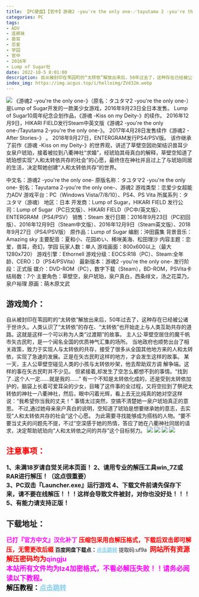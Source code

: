 ```yaml
---
title: 【PC硬盘】【官中】游魂2 -you're the only one-／tayutama 2 -you're the only one-
categories: PC
tags:
- ADV
- 连裤袜
- 兽耳
- 恋爱
- 学园
- 官中
- 2016年
- Lump of Sugar社
date: 2022-10-5 8:01:00
description: 自从被封印在苇园町的“太转依”解放出来后，50年过去了，这种存在已经被公诸于世许久。人类认识了“太转依”的存在、“太转依”也开始走上与人类互助共存的道路。这就是这样一个可以称为人类“过渡期”的故事。主人公·草壁空居住的魔千帆市矢古民町，是一个闻名全国的优质神气汇集的场所。
index_img: https://img.acgus.top/i/helloimg/ZVd32m.webp
---
```

![](https://img.acgus.top/i/helloimg/ZVd32m.webp)
《游魂2 -you're the only one-》（原名：タユタマ2 -you're the only one-）是Lump of Sugar开发的一款美少女游戏，2016年9月23日全日本发售。
Lump of Sugar10周年纪念企划作品，《游魂 -Kiss on my Deity-》的续作。
2016年12月9日，HIKARI FIELD发行Steam中英文版《游魂2 -you're the only one-/Tayutama 2-you're the only one-》。
2017年4月28日发售续作《游魂2 -After Stories-》 。
2018年9月27日，ENTERGRAM发行PS4/PSV版。
该作继承了前作《游魂 -Kiss on my Deity-》的世界观，讲述了草壁空因劝架结识兽耳少女泉户琥珀，接着被拉到八衢神社“求婚”，经琥珀其母真白的解释，草壁空知道了琥珀想实现“人和太转依共存的社会”的心愿，最终住在神社并且过上了与琥珀同居的生活，决定帮她创建“人和太转依共存”的世界。

中文名：游魂2 -you're the only one-
原版名称：タユタマ2 -you're the only one-
别名：Tayutama 2-you're the only one-、游魂2
游戏类型：恋爱少女超能力ADV
游戏平台：PC（Windows Vista/7/8/10）、PS4、PS Vita
所属系列：タユタマ（游魂）
地区：日本
开发商：Lump of Sugar，HIKARI FIELD
发行公司：Lump of Sugar（PC日文版）、HIKARI FIELD（PC中/英文版）、ENTERGRAM（PS4/PSV）
销售：Steam
发行日期：2016年9月23日（PC初回版）、2016年12月9日（Steam中文版）、2016年12月9日（Steam英文版）、2018年9月27日（PS4/PSV版）
原作品：Lump of Sugar
编剧：沖田露集
背景音乐：Amazing sky
主要配音：夏和小、花园めい、稀咲美海、松田理沙
内容主题：恋爱，兽耳，奇幻，学园
玩家人数：单人
游戏画面：800x600以上（最大1280x720）
游戏引擎：Ethornell
游戏分级：EOCS:R18（PC）、Steam:全年龄、CERO：D（PS4/PSVita）
最新版本：游魂2 -you're the only one-
发行阶段：正式版
媒介：DVD-ROM（PC），数字下载（Steam），BD-ROM，PSVita卡
结局数：7个
主要角色：草壁空，泉户琥珀，泉户真白，西条绯文，汤之花菜乃，泉户裕理
原画：萌木原文武

## 游戏简介：
自从被封印在苇园町的“太转依”解放出来后，50年过去了，这种存在已经被公诸于世许久。人类认识了“太转依”的存在、“太转依”也开始走上与人类互助共存的道路。这就是这样一个可以称为人类“过渡期”的故事。
主人公·草壁空居住的魔千帆市矢古民町，是一个闻名全国的优质神气汇集的场所。
当地政府也顺势出台了相关政策，致力于实现人与太转依的共存，接受了很多从全国其他地方来的人和太转依，实现了急速的发展。正是在矢古民町这样的地方，才会发生这样的故事。
某一天，主人公草壁空碰见人类的小孩与太转依吵架，他去帮助双方调
解争端。这样的事在矢古民町并不少见。
但紧接着,却发生了空怎么都想不到的事情。“找到了..这个人一定……就是我的……”
有一个不知是太转依化成的，还是受到太转依加护的，脑袋上长着可爱耳朵的少女，目睹了这件事的全过程，又将空拉到了祭祀太转依的神社一八衢神社，然后，眼中闪着光辉，看上去无比纯真的她对空这样说：“我希望你当我的丈夫！”
事情太过突然，空搞不清楚她一泉户琥珀真正的意思。
不过,通过她母亲泉户真白的说明，空知道了琥珀是想要继承她的意志，去实现“人和太转依共存的社会”这个心愿。
为此需要寻找能够成为搭档的人物。“要不要当丈夫的问题先不提，不过”空深感于她的热情，答应了她在八衢神社同居的请求，决定帮助琥珀向“人和太转依之间的共存”这个目标努力。
![](https://img.acgus.top/i/helloimg/ZVdX8h.webp)
![](https://img.acgus.top/i/helloimg/ZVd1X0.webp)
![](https://img.acgus.top/i/helloimg/ZVdxiq.webp)
![](https://img.acgus.top/i/helloimg/ZVdqoc.webp)








## <font color=#FF0000 >注意事项：</font>
<font size=3><b>1、未满18岁请自觉关闭本页面！
2、请用专业的解压工具win_7Z或RAR进行解压！（这点很重要）  
3、PC双击『Launcher.exe』运行游戏
4、下载文件前请先保存下来，请不要在线解压！！！这样会导致文件被封，对你也没好处！！！
5、有能力请支持正版！</b></font>

## 下载地址：
<font color=#FF00FF size=3>**已打『官方中文』汉化补丁**</font>
<font color=#FF0000 size=3>**压缩包采用自解压格式，下载后双击即可解压，无需更改后缀**</font>
<b>百度网盘下载点：</b><a href="https://pan.baidu.com/s/1fLntg_yghbBlSraOsdr3ew?pwd=uf9a" style="color: #87CEEB;"><b>点击跳转</b></a> 提取码:uf9a
<a style="padding: 0" href="https://post.qingju.org/AD/"><img style="max-width:100%" src="https://img.acgus.top/i/2024/07/478f689b8021d8d499ab43d21acf137a.gif" alt=""></a>
<b><font color=#FF0000 size=4>网站所有资源解压密码均为</b></font><b><font color=#FF00FF size=4>qingju</font><font color=#FF0000 ></font></b><br><b><font color=#FF00FF size=4>本站所有文件均为lz4加密格式，不看必解压失败！！请务必阅读以下教程。</b></font><br><b><font color=#000 size=4>解压教程：</b><a href="https://post.qingju.org/tutorial/000/" style="color: #87CEEB;"><b>点击跳转</b></a>